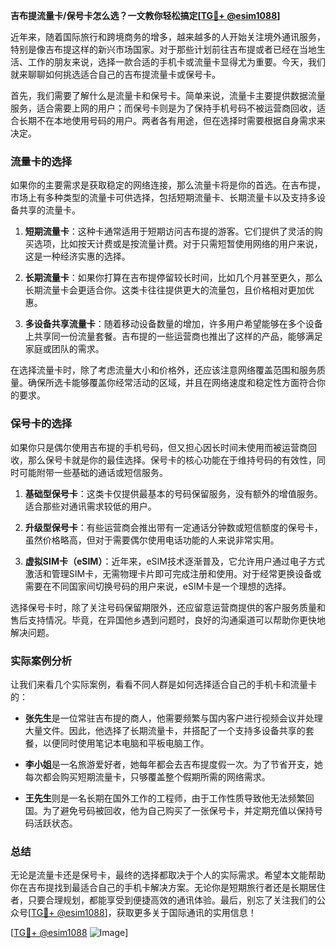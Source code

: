 **吉布提流量卡/保号卡怎么选？一文教你轻松搞定[[TG💪+ @esim1088](https://t.me/s/esim1088)]**

近年来，随着国际旅行和跨境商务的增多，越来越多的人开始关注境外通讯服务，特别是像吉布提这样的新兴市场国家。对于那些计划前往吉布提或者已经在当地生活、工作的朋友来说，选择一款合适的手机卡或流量卡显得尤为重要。今天，我们就来聊聊如何挑选适合自己的吉布提流量卡或保号卡。

首先，我们需要了解什么是流量卡和保号卡。简单来说，流量卡主要提供数据流量服务，适合需要上网的用户；而保号卡则是为了保持手机号码不被运营商回收，适合长期不在本地使用号码的用户。两者各有用途，但在选择时需要根据自身需求来决定。

### 流量卡的选择

如果你的主要需求是获取稳定的网络连接，那么流量卡将是你的首选。在吉布提，市场上有多种类型的流量卡可供选择，包括短期流量卡、长期流量卡以及支持多设备共享的流量卡。

1. **短期流量卡**：这种卡通常适用于短期访问吉布提的游客。它们提供了灵活的购买选项，比如按天计费或是按流量计费。对于只需短暂使用网络的用户来说，这是一种经济实惠的选择。

2. **长期流量卡**：如果你打算在吉布提停留较长时间，比如几个月甚至更久，那么长期流量卡会更适合你。这类卡往往提供更大的流量包，且价格相对更加优惠。

3. **多设备共享流量卡**：随着移动设备数量的增加，许多用户希望能够在多个设备上共享同一份流量套餐。吉布提的一些运营商也推出了这样的产品，能够满足家庭或团队的需求。

在选择流量卡时，除了考虑流量大小和价格外，还应该注意网络覆盖范围和服务质量。确保所选卡能够覆盖你经常活动的区域，并且在网络速度和稳定性方面符合你的要求。

### 保号卡的选择

如果你只是偶尔使用吉布提的手机号码，但又担心因长时间未使用而被运营商回收，那么保号卡就是你的最佳选择。保号卡的核心功能在于维持号码的有效性，同时可能附带一些基础的通话或短信服务。

1. **基础型保号卡**：这类卡仅提供最基本的号码保留服务，没有额外的增值服务。适合那些对通讯需求较低的用户。

2. **升级型保号卡**：有些运营商会推出带有一定通话分钟数或短信额度的保号卡，虽然价格略高，但对于需要偶尔使用电话功能的人来说非常实用。

3. **虚拟SIM卡（eSIM）**：近年来，eSIM技术逐渐普及，它允许用户通过电子方式激活和管理SIM卡，无需物理卡片即可完成注册和使用。对于经常更换设备或需要在不同国家间切换号码的用户来说，eSIM卡是一个理想的选择。

选择保号卡时，除了关注号码保留期限外，还应留意运营商提供的客户服务质量和售后支持情况。毕竟，在异国他乡遇到问题时，良好的沟通渠道可以帮助你更快地解决问题。

### 实际案例分析

让我们来看几个实际案例，看看不同人群是如何选择适合自己的手机卡和流量卡的：

- **张先生**是一位常驻吉布提的商人，他需要频繁与国内客户进行视频会议并处理大量文件。因此，他选择了长期流量卡，并搭配了一个支持多设备共享的套餐，以便同时使用笔记本电脑和平板电脑工作。
  
- **李小姐**是一名旅游爱好者，她每年都会去吉布提度假一次。为了节省开支，她每次都会购买短期流量卡，只够覆盖整个假期所需的网络需求。

- **王先生**则是一名长期在国外工作的工程师，由于工作性质导致他无法频繁回国。为了避免号码被回收，他为自己购买了一张保号卡，并定期充值以保持号码活跃状态。

### 总结

无论是流量卡还是保号卡，最终的选择都取决于个人的实际需求。希望本文能帮助你在吉布提找到最适合自己的手机卡解决方案。无论你是短期旅行者还是长期居住者，只要合理规划，都能享受到便捷高效的通讯体验。最后，别忘了关注我们的公众号[[TG💪+ @esim1088](https://t.me/s/esim1088)]，获取更多关于国际通讯的实用信息！

[[TG💪+ @esim1088](https://t.me/s/esim1088) ![Image](https://i.postimg.cc/4NQfJmqS/Snipaste-2025-05-13-00-14-12.png)]